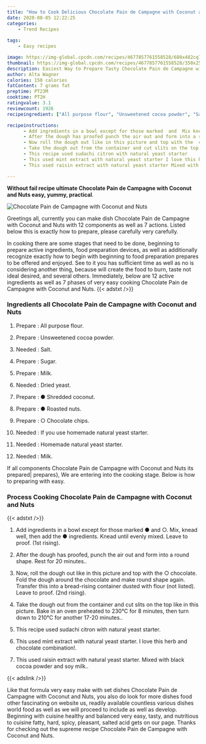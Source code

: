 ```yaml
---
title: "How to Cook Delicious Chocolate Pain de Campagne with Coconut and Nuts"
date: 2020-08-05 12:22:25
categories:
    - Trend Recipes
    
tags:
    - Easy recipes

image: https://img-global.cpcdn.com/recipes/4677857761558528/680x482cq70/chocolate-pain-de-campagne-with-coconut-and-nuts-recipe-main-photo.jpg
thumbnail: https://img-global.cpcdn.com/recipes/4677857761558528/350x250cq70/chocolate-pain-de-campagne-with-coconut-and-nuts-recipe-main-photo.jpg
description: Easiest Way to Prepare Tasty Chocolate Pain de Campagne with Coconut and Nuts with 12 ingredients and 7 stages of easy cooking.
author: Alta Wagner
calories: 150 calories
fatContent: 7 grams fat
preptime: PT23M
cooktime: PT2H
ratingvalue: 3.1
reviewcount: 1926
recipeingredient: ["All purpose flour", "Unsweetened cocoa powder", "Salt", "Sugar", "Milk", "Dried yeast", " Shredded coconut", " Roasted nuts", " Chocolate chips", "If you use homemade natural yeast starter", "Homemade natural yeast starter", "Milk"]

recipeinstructions: 
      - Add ingredients in a bowl except for those marked  and  Mix knead well then add the  ingredients Knead until evenly mixed Leave to proof 1st rising 
      - After the dough has proofed punch the air out and form into a round shape Rest for 20 minutes 
      - Now roll the dough out like in this picture and top with the  chocolate Fold the dough around the chocolate and make round shape again Transfer this into a breadrising container dusted with flour not listed Leave to proof 2nd rising 
      - Take the dough out from the container and cut slits on the top like in this picture Bake in an oven preheated to 230C for 8 minutes then turn down to 210C for another 1720 minutes 
      - This recipe used sudachi citron with natural yeast starter 
      - This used mint extract with natural yeast starter I love this herb and chocolate combination 
      - This used raisin extract with natural yeast starter Mixed with black cocoa powder and soy milk

---
```




**Without fail recipe ultimate Chocolate Pain de Campagne with Coconut and Nuts easy, yummy, practical**. 


![Chocolate Pain de Campagne with Coconut and Nuts](https://img-global.cpcdn.com/recipes/4677857761558528/680x482cq70/chocolate-pain-de-campagne-with-coconut-and-nuts-recipe-main-photo.jpg "Chocolate Pain de Campagne with Coconut and Nuts")




Greetings all, currently you can make dish Chocolate Pain de Campagne with Coconut and Nuts with 12 components as well as 7 actions. Listed below this is exactly how to prepare, please carefully very carefully.

In cooking there are some stages that need to be done, beginning to prepare active ingredients, food preparation devices, as well as additionally recognize exactly how to begin with beginning to food preparation prepares to be offered and enjoyed. See to it you has sufficient time as well as no is considering another thing, because will create the food to burn, taste not ideal desired, and several others. Immediately, below are 12 active ingredients as well as 7 phases of very easy cooking Chocolate Pain de Campagne with Coconut and Nuts.
{{< adstxt />}}

### Ingredients all Chocolate Pain de Campagne with Coconut and Nuts


1. Prepare  : All purpose flour.

1. Prepare  : Unsweetened cocoa powder.

1. Needed  : Salt.

1. Prepare  : Sugar.

1. Prepare  : Milk.

1. Needed  : Dried yeast.

1. Prepare  : ● Shredded coconut.

1. Prepare  : ● Roasted nuts.

1. Prepare  : ○ Chocolate chips.

1. Needed  : If you use homemade natural yeast starter.

1. Needed  : Homemade natural yeast starter.

1. Needed  : Milk.



If all components Chocolate Pain de Campagne with Coconut and Nuts its prepared| prepares}, We are entering into the cooking stage. Below is how to preparing with easy.

### Process Cooking Chocolate Pain de Campagne with Coconut and Nuts

{{< adstxt />}}


1. Add ingredients in a bowl except for those marked ● and ○. Mix, knead well, then add the ● ingredients. Knead until evenly mixed. Leave to proof. (1st rising).



1. After the dough has proofed, punch the air out and form into a round shape. Rest for 20 minutes..



1. Now, roll the dough out like in this picture and top with the ○ chocolate. Fold the dough around the chocolate and make round shape again. Transfer this into a bread-rising container dusted with flour (not listed). Leave to proof. (2nd rising).



1. Take the dough out from the container and cut slits on the top like in this picture. Bake in an oven preheated to 230°C for 8 minutes, then turn down to 210°C for another 17-20 minutes..



1. This recipe used sudachi citron with natural yeast starter.



1. This used mint extract with natural yeast starter. I love this herb and chocolate combination!.



1. This used raisin extract with natural yeast starter. Mixed with black cocoa powder and soy milk..





{{< adslink />}}

Like that formula very easy make with set dishes Chocolate Pain de Campagne with Coconut and Nuts, you also do look for more dishes food other fascinating on website us, readily available countless various dishes world food as well as we will proceed to include as well as develop. Beginning with cuisine healthy and balanced very easy, tasty, and nutritious to cuisine fatty, hard, spicy, pleasant, salted acid gets on our page. Thanks for checking out the supreme recipe Chocolate Pain de Campagne with Coconut and Nuts.
